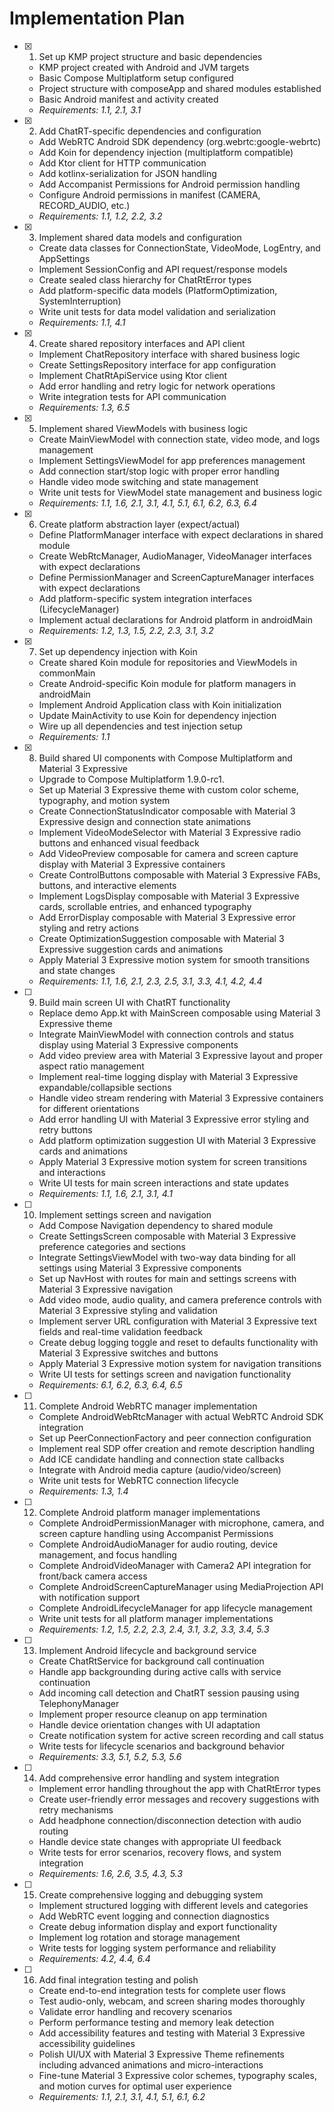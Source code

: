 # Implementation Plan

- [x] 1. Set up KMP project structure and basic dependencies

  - KMP project created with Android and JVM targets
  - Basic Compose Multiplatform setup configured
  - Project structure with composeApp and shared modules established
  - Basic Android manifest and activity created
  - _Requirements: 1.1, 2.1, 3.1_

- [x] 2. Add ChatRT-specific dependencies and configuration

  - Add WebRTC Android SDK dependency (org.webrtc:google-webrtc)
  - Add Koin for dependency injection (multiplatform compatible)
  - Add Ktor client for HTTP communication
  - Add kotlinx-serialization for JSON handling
  - Add Accompanist Permissions for Android permission handling
  - Configure Android permissions in manifest (CAMERA, RECORD_AUDIO, etc.)
  - _Requirements: 1.1, 1.2, 2.2, 3.2_

- [x] 3. Implement shared data models and configuration

  - Create data classes for ConnectionState, VideoMode, LogEntry, and AppSettings
  - Implement SessionConfig and API request/response models
  - Create sealed class hierarchy for ChatRtError types
  - Add platform-specific data models (PlatformOptimization, SystemInterruption)
  - Write unit tests for data model validation and serialization
  - _Requirements: 1.1, 4.1_

- [x] 4. Create shared repository interfaces and API client

  - Implement ChatRepository interface with shared business logic
  - Create SettingsRepository interface for app configuration
  - Implement ChatRtApiService using Ktor client
  - Add error handling and retry logic for network operations
  - Write integration tests for API communication
  - _Requirements: 1.3, 6.5_

- [x] 5. Implement shared ViewModels with business logic

  - Create MainViewModel with connection state, video mode, and logs management
  - Implement SettingsViewModel for app preferences management
  - Add connection start/stop logic with proper error handling
  - Handle video mode switching and state management
  - Write unit tests for ViewModel state management and business logic
  - _Requirements: 1.1, 1.6, 2.1, 3.1, 4.1, 5.1, 6.1, 6.2, 6.3, 6.4_

- [x] 6. Create platform abstraction layer (expect/actual)

  - Define PlatformManager interface with expect declarations in shared module
  - Create WebRtcManager, AudioManager, VideoManager interfaces with expect declarations
  - Define PermissionManager and ScreenCaptureManager interfaces with expect declarations
  - Add platform-specific system integration interfaces (LifecycleManager)
  - Implement actual declarations for Android platform in androidMain
  - _Requirements: 1.2, 1.3, 1.5, 2.2, 2.3, 3.1, 3.2_

- [x] 7. Set up dependency injection with Koin

  - Create shared Koin module for repositories and ViewModels in commonMain
  - Create Android-specific Koin module for platform managers in androidMain
  - Implement Android Application class with Koin initialization
  - Update MainActivity to use Koin for dependency injection
  - Wire up all dependencies and test injection setup
  - _Requirements: 1.1_

- [x] 8. Build shared UI components with Compose Multiplatform and Material 3 Expressive

  - Upgrade to Compose Multiplatform 1.9.0-rc1.
  - Set up Material 3 Expressive theme with custom color scheme, typography, and motion system
  - Create ConnectionStatusIndicator composable with Material 3 Expressive design and connection state animations
  - Implement VideoModeSelector with Material 3 Expressive radio buttons and enhanced visual feedback
  - Add VideoPreview composable for camera and screen capture display with Material 3 Expressive containers
  - Create ControlButtons composable with Material 3 Expressive FABs, buttons, and interactive elements
  - Implement LogsDisplay composable with Material 3 Expressive cards, scrollable entries, and enhanced typography
  - Add ErrorDisplay composable with Material 3 Expressive error styling and retry actions
  - Create OptimizationSuggestion composable with Material 3 Expressive suggestion cards and animations
  - Apply Material 3 Expressive motion system for smooth transitions and state changes
  - _Requirements: 1.1, 1.6, 2.1, 2.3, 2.5, 3.1, 3.3, 4.1, 4.2, 4.4_

- [ ] 9. Build main screen UI with ChatRT functionality

  - Replace demo App.kt with MainScreen composable using Material 3 Expressive theme
  - Integrate MainViewModel with connection controls and status display using Material 3 Expressive components
  - Add video preview area with Material 3 Expressive layout and proper aspect ratio management
  - Implement real-time logging display with Material 3 Expressive expandable/collapsible sections
  - Handle video stream rendering with Material 3 Expressive containers for different orientations
  - Add error handling UI with Material 3 Expressive error styling and retry buttons
  - Add platform optimization suggestion UI with Material 3 Expressive cards and animations
  - Apply Material 3 Expressive motion system for screen transitions and interactions
  - Write UI tests for main screen interactions and state updates
  - _Requirements: 1.1, 1.6, 2.1, 3.1, 4.1_

- [ ] 10. Implement settings screen and navigation

  - Add Compose Navigation dependency to shared module
  - Create SettingsScreen composable with Material 3 Expressive preference categories and sections
  - Integrate SettingsViewModel with two-way data binding for all settings using Material 3 Expressive components
  - Set up NavHost with routes for main and settings screens with Material 3 Expressive navigation
  - Add video mode, audio quality, and camera preference controls with Material 3 Expressive styling and validation
  - Implement server URL configuration with Material 3 Expressive text fields and real-time validation feedback
  - Create debug logging toggle and reset to defaults functionality with Material 3 Expressive switches and buttons
  - Apply Material 3 Expressive motion system for navigation transitions
  - Write UI tests for settings screen and navigation functionality
  - _Requirements: 6.1, 6.2, 6.3, 6.4, 6.5_

- [ ] 11. Complete Android WebRTC manager implementation

  - Complete AndroidWebRtcManager with actual WebRTC Android SDK integration
  - Set up PeerConnectionFactory and peer connection configuration
  - Implement real SDP offer creation and remote description handling
  - Add ICE candidate handling and connection state callbacks
  - Integrate with Android media capture (audio/video/screen)
  - Write unit tests for WebRTC connection lifecycle
  - _Requirements: 1.3, 1.4_

- [ ] 12. Complete Android platform manager implementations

  - Complete AndroidPermissionManager with microphone, camera, and screen capture handling using Accompanist Permissions
  - Complete AndroidAudioManager for audio routing, device management, and focus handling
  - Complete AndroidVideoManager with Camera2 API integration for front/back camera access
  - Complete AndroidScreenCaptureManager using MediaProjection API with notification support
  - Complete AndroidLifecycleManager for app lifecycle management
  - Write unit tests for all platform manager implementations
  - _Requirements: 1.2, 1.5, 2.2, 2.3, 2.4, 3.1, 3.2, 3.3, 3.4, 5.3_

- [ ] 13. Implement Android lifecycle and background service

  - Create ChatRtService for background call continuation
  - Handle app backgrounding during active calls with service continuation
  - Add incoming call detection and ChatRT session pausing using TelephonyManager
  - Implement proper resource cleanup on app termination
  - Handle device orientation changes with UI adaptation
  - Create notification system for active screen recording and call status
  - Write tests for lifecycle scenarios and background behavior
  - _Requirements: 3.3, 5.1, 5.2, 5.3, 5.6_

- [ ] 14. Add comprehensive error handling and system integration

  - Implement error handling throughout the app with ChatRtError types
  - Create user-friendly error messages and recovery suggestions with retry mechanisms
  - Add headphone connection/disconnection detection with audio routing
  - Handle device state changes with appropriate UI feedback
  - Write tests for error scenarios, recovery flows, and system integration
  - _Requirements: 1.6, 2.6, 3.5, 4.3, 5.3_

- [ ] 15. Create comprehensive logging and debugging system

  - Implement structured logging with different levels and categories
  - Add WebRTC event logging and connection diagnostics
  - Create debug information display and export functionality
  - Implement log rotation and storage management
  - Write tests for logging system performance and reliability
  - _Requirements: 4.2, 4.4, 6.4_

- [ ] 16. Add final integration testing and polish
  - Create end-to-end integration tests for complete user flows
  - Test audio-only, webcam, and screen sharing modes thoroughly
  - Validate error handling and recovery scenarios
  - Perform performance testing and memory leak detection
  - Add accessibility features and testing with Material 3 Expressive accessibility guidelines
  - Polish UI/UX with Material 3 Expressive Theme refinements including advanced animations and micro-interactions
  - Fine-tune Material 3 Expressive color schemes, typography scales, and motion curves for optimal user experience
  - _Requirements: 1.1, 2.1, 3.1, 4.1, 5.1, 6.1, 6.2_
